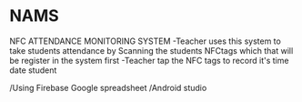 # NAMS
NFC ATTENDANCE MONITORING SYSTEM
-Teacher uses this system to take students attendance by Scanning the students NFCtags which that will be register in the system first 
-Teacher tap the NFC tags to record it's time date student

/Using Firebase Google spreadsheet 
/Android studio 

